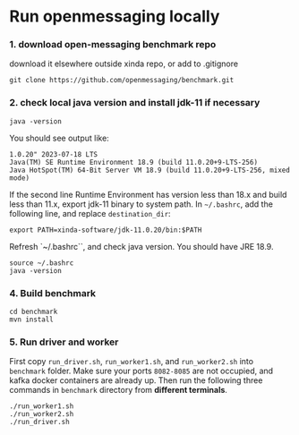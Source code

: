 # Run openmessaging locally

### 1. download open-messaging benchmark repo
download it elsewhere outside xinda repo, or add to .gitignore
```
git clone https://github.com/openmessaging/benchmark.git
```
### 2. check local java version and install jdk-11 if necessary
```
java -version
```
You should see output like:
```
1.0.20" 2023-07-18 LTS
Java(TM) SE Runtime Environment 18.9 (build 11.0.20+9-LTS-256)
Java HotSpot(TM) 64-Bit Server VM 18.9 (build 11.0.20+9-LTS-256, mixed mode)
```
If the second line Runtime Environment has version less than 18.x and build less than 11.x, export jdk-11 binary to system path. In `~/.bashrc`, add the following line, and replace `destination_dir`:
```
export PATH=xinda-software/jdk-11.0.20/bin:$PATH
```
Refresh `~/.bashrc``, and check java version. You should have JRE 18.9.
```
source ~/.bashrc
java -version
```
### 4. Build benchmark
```
cd benchmark
mvn install
```
### 5. Run driver and worker
First copy `run_driver.sh`, `run_worker1.sh`, and `run_worker2.sh` into `benchmark` folder. Make sure your ports `8082-8085` are not occupied, and kafka docker containers are already up. Then run the following three commands in `benchmark` directory from **different terminals**.
```
./run_worker1.sh
./run_worker2.sh
./run_driver.sh
```
